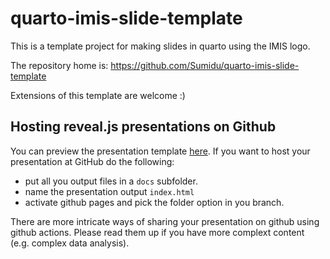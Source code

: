 # quarto-imis-slide-template

This is a template project for making slides in quarto using the IMIS logo.

The repository home is: https://github.com/Sumidu/quarto-imis-slide-template

Extensions of this template are welcome :)

## Hosting reveal.js presentations on Github

You can preview the presentation template [here](https://sumidu.github.io/quarto-imis-slide-template/).
If you want to host your presentation at GitHub do the following:

- put all you output files in a `docs` subfolder.
- name the presentation output `index.html`
- activate github pages and pick the folder option in you branch.

There are more intricate ways of sharing your presentation on github using github actions.
Please read them up if you have more complext content (e.g. complex data analysis).